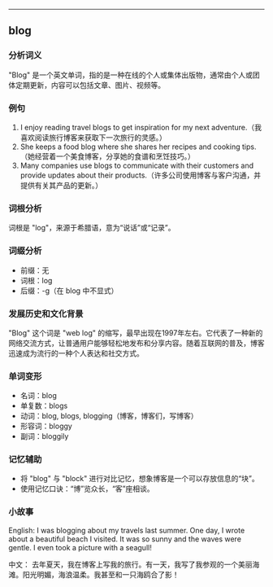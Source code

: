 
---------------
## blog
### 分析词义
"Blog" 是一个英文单词，指的是一种在线的个人或集体出版物，通常由个人或团体定期更新，内容可以包括文章、图片、视频等。

### 例句
1. I enjoy reading travel blogs to get inspiration for my next adventure.（我喜欢阅读旅行博客来获取下一次旅行的灵感。）
2. She keeps a food blog where she shares her recipes and cooking tips.（她经营着一个美食博客，分享她的食谱和烹饪技巧。）
3. Many companies use blogs to communicate with their customers and provide updates about their products.（许多公司使用博客与客户沟通，并提供有关其产品的更新。）

### 词根分析
词根是 "log"，来源于希腊语，意为“说话”或“记录”。

### 词缀分析
- 前缀：无
- 词根：log
- 后缀：-g（在 blog 中不显式）

### 发展历史和文化背景
"Blog" 这个词是 "web log" 的缩写，最早出现在1997年左右。它代表了一种新的网络交流方式，让普通用户能够轻松地发布和分享内容。随着互联网的普及，博客迅速成为流行的一种个人表达和社交方式。

### 单词变形
- 名词：blog
- 单复数：blogs
- 动词：blog, blogs, blogging（博客，博客们，写博客）
- 形容词：bloggy
- 副词：bloggily

### 记忆辅助
- 将 "blog" 与 "block" 进行对比记忆，想象博客是一个可以存放信息的“块”。
- 使用记忆口诀：“博”览众长，“客”座相谈。

### 小故事
English:
I was blogging about my travels last summer. One day, I wrote about a beautiful beach I visited. It was so sunny and the waves were gentle. I even took a picture with a seagull!

中文：
去年夏天，我在博客上写我的旅行。有一天，我写了我参观的一个美丽海滩。阳光明媚，海浪温柔。我甚至和一只海鸥合了影！


